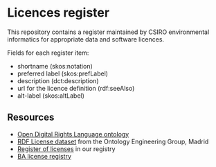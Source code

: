 
# Licences register

This repository contains a register maintained by CSIRO environmental informatics for appropriate data and software licences.

Fields for each register item:
* shortname (skos:notation)
* preferred label (skos:prefLabel)
* description (dct:description)
* url for the licence definition (rdf:seeAlso)
* alt-label (skos:altLabel)

## Resources

* [Open Digital Rights Language ontology](http://www.w3.org/ns/odrl/2/)
* [RDF License dataset](http://rdflicense.appspot.com) from the Ontology Engineering Group, Madrid
* [Register of licenses](http://registry.it.csiro.au/licence) in our registry
* [BA license registry](http://data.bioregionalassessments.gov.au/id/licence/)
